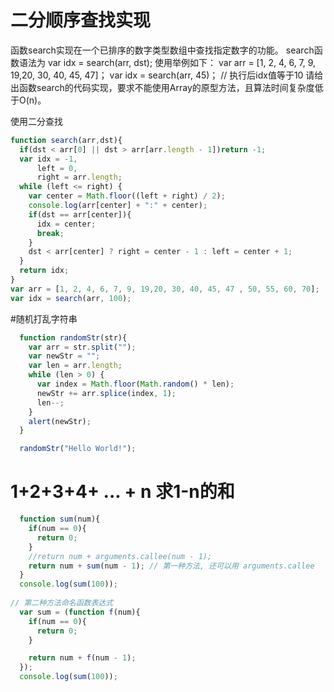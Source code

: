 # 二分顺序查找实现

函数search实现在一个已排序的数字类型数组中查找指定数字的功能。
search函数语法为
var idx = search(arr, dst);
使用举例如下： 
var arr = [1, 2, 4, 6, 7, 9, 19,20, 30, 40, 45, 47]；
var idx = search(arr, 45)； // 执行后idx值等于10
请给出函数search的代码实现，要求不能使用Array的原型方法，且算法时间复杂度低于O(n)。


使用二分查找
```javascript
function search(arr,dst){
  if(dst < arr[0] || dst > arr[arr.length - 1])return -1;
  var idx = -1,
      left = 0,
      right = arr.length;
  while (left <= right) {
    var center = Math.floor((left + right) / 2);
    console.log(arr[center] + ":" + center);
    if(dst == arr[center]){
      idx = center;
      break;
    }
    dst < arr[center] ? right = center - 1 : left = center + 1;
  }
  return idx;
}
var arr = [1, 2, 4, 6, 7, 9, 19,20, 30, 40, 45, 47 , 50, 55, 60, 70];
var idx = search(arr, 100);
```
#随机打乱字符串
```javascript
  function randomStr(str){
    var arr = str.split("");
    var newStr = "";
    var len = arr.length;
    while (len > 0) {
      var index = Math.floor(Math.random() * len);
      newStr += arr.splice(index, 1);
      len--;
    }
    alert(newStr);
  }

  randomStr("Hello World!");
  ```
# 1+2+3+4+ ... + n 求1-n的和
```javascript
  function sum(num){
    if(num == 0){
      return 0;
    }
    //return num + arguments.callee(num - 1);
    return num + sum(num - 1); // 第一种方法, 还可以用 arguments.callee
  }
  console.log(sum(100));
  
// 第二种方法命名函数表达式
  var sum = (function f(num){
    if(num == 0){
      return 0;
    }

    return num + f(num - 1);
  });
  console.log(sum(100));
```
